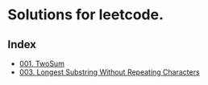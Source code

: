 # Solutions for leetcode.
## Index
- [001. TwoSum](https://github.com/sulxxy/leetcode/blob/master/TwoSum.java)
- [003. Longest Substring Without Repeating Characters](https://github.com/sulxxy/leetcode/blob/master/LongestSubstringWithoutRepeatingCharacters.java)
